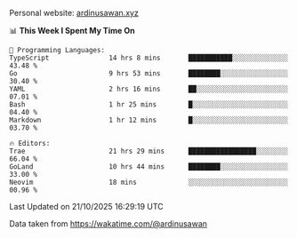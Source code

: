 Personal website: [ardinusawan.xyz](https://ardinusawan.xyz)

<!--START_SECTION:waka-->
📊 **This Week I Spent My Time On** 

```text
💬 Programming Languages: 
TypeScript               14 hrs 8 mins       ███████████░░░░░░░░░░░░░░   43.48 % 
Go                       9 hrs 53 mins       ████████░░░░░░░░░░░░░░░░░   30.40 % 
YAML                     2 hrs 16 mins       ██░░░░░░░░░░░░░░░░░░░░░░░   07.01 % 
Bash                     1 hr 25 mins        █░░░░░░░░░░░░░░░░░░░░░░░░   04.40 % 
Markdown                 1 hr 12 mins        █░░░░░░░░░░░░░░░░░░░░░░░░   03.70 % 

🔥 Editors: 
Trae                     21 hrs 29 mins      █████████████████░░░░░░░░   66.04 % 
GoLand                   10 hrs 44 mins      ████████░░░░░░░░░░░░░░░░░   33.00 % 
Neovim                   18 mins             ░░░░░░░░░░░░░░░░░░░░░░░░░   00.96 % 
```


 Last Updated on 21/10/2025 16:29:19 UTC
<!--END_SECTION:waka-->
Data taken from https://wakatime.com/@ardinusawan
